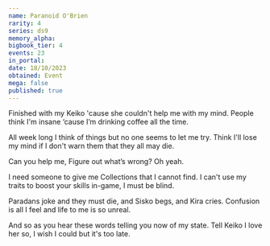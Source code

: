 ```yaml
---
name: Paranoid O'Brien
rarity: 4
series: ds9
memory_alpha:
bigbook_tier: 4
events: 23
in_portal:
date: 18/10/2023
obtained: Event
mega: false
published: true
---
```


Finished with my Keiko 'cause she couldn't help me with my mind.
People think I'm insane ‘cause I’m drinking coffee all the time.

All week long I think of things but no one seems to let me try.
Think I'll lose my mind if I don't warn them that they all may die.

Can you help me,
Figure out what’s wrong?
Oh yeah.

I need someone to give me Collections that I cannot find.
I can't use my traits to boost your skills in-game, I must be blind.

Paradans joke and they must die, and Sisko begs, and Kira cries.
Confusion is all I feel and life to me is so unreal.

And so as you hear these words telling you now of my state.
Tell Keiko I love her so, I wish I could but it's too late.
